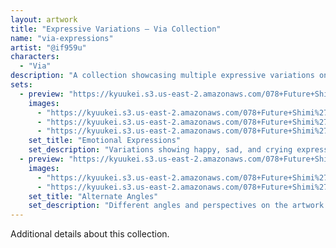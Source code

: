 ```yaml
---
layout: artwork
title: "Expressive Variations – Via Collection"
name: "via-expressions"
artist: "@if959u"
characters:
  - "Via"
description: "A collection showcasing multiple expressive variations on Via's artwork hosted on S3."
sets:
  - preview: "https://kyuukei.s3.us-east-2.amazonaws.com/078+Future+Shimi%27ed+Mika/1.jpg"
    images:
      - "https://kyuukei.s3.us-east-2.amazonaws.com/078+Future+Shimi%27ed+Mika/1.jpg"
      - "https://kyuukei.s3.us-east-2.amazonaws.com/078+Future+Shimi%27ed+Mika/2.jpg"
      - "https://kyuukei.s3.us-east-2.amazonaws.com/078+Future+Shimi%27ed+Mika/3.jpg"
    set_title: "Emotional Expressions"
    set_description: "Variations showing happy, sad, and crying expressions."
  - preview: "https://kyuukei.s3.us-east-2.amazonaws.com/078+Future+Shimi%27ed+Mika/4.jpg"
    images:
      - "https://kyuukei.s3.us-east-2.amazonaws.com/078+Future+Shimi%27ed+Mika/4.jpg"
      - "https://kyuukei.s3.us-east-2.amazonaws.com/078+Future+Shimi%27ed+Mika/5.jpg"
    set_title: "Alternate Angles"
    set_description: "Different angles and perspectives on the artwork."
---
```


Additional details about this collection.
